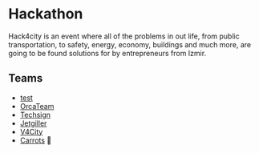 # Hackathon

Hack4city is an event where all of the problems in out life, from public transportation, to safety, energy, economy, buildings and much more, are going to be found solutions for by entrepreneurs from Izmir.

## Teams
- [test](https://github.com/testTeam/repo) 
- [OrcaTeam](https://github.com/team-orca/hack4city)
- [Techsign](https://github.com/kurtiniadiss)
- [Jetgiller](https://github.com/ilaydacansinkoc/Hack4City-jetgiller-final)
- [V4City](https://github.com/OnurVar/V4City)
- [Carrots](https://github.com/edencakir/Hack4City) :carrot:
